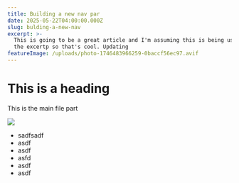 ```yaml
---
title: Building a new nav par
date: 2025-05-22T04:00:00.000Z
slug: bulding-a-new-nav
excerpt: >-
  This is going to be a great article and I'm assuming this is being used for
  the excertp so that's cool. Updating
featureImage: /uploads/photo-1746483966259-0baccf56ec97.avif
---
```


# This is a heading

This is the main file part

![](/uploads/1934823-e1540532501723.jpg)

* sadfsadf
* asdf
* asdf
* asfd
* asdf
* asdf
